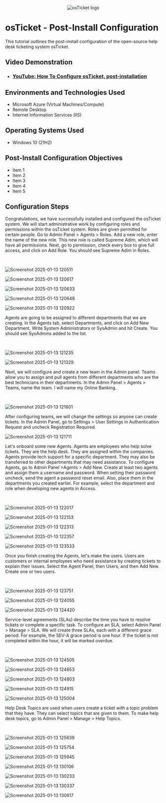 <p align="center">
<img src="https://i.imgur.com/Clzj7Xs.png" alt="osTicket logo"/>
</p>

<h1>osTicket - Post-Install Configuration</h1>
This tutorial outlines the post-install configuration of the open-source help desk ticketing system osTicket.<br />


<h2>Video Demonstration</h2>

- ### [YouTube: How To Configure osTicket, post-installation](https://www.youtube.com)

<h2>Environments and Technologies Used</h2>

- Microsoft Azure (Virtual Machines/Compute)
- Remote Desktop
- Internet Information Services (IIS)

<h2>Operating Systems Used </h2>

- Windows 10</b> (21H2)

<h2>Post-Install Configuration Objectives</h2>

- Item 1
- Item 2
- Item 3
- Item 4
- Item 5

<h2>Configuration Steps</h2>

<p>
Congratulations, we have successfully installed and configured the osTicket system. We will start administrative work by configuring roles and permissions within the osTicket system. Roles are given permitted for certain people. Go to Admin Panel > Agents > Roles. Add a new role, enter the name of the new role. This new role is called Supreme Adim, which will have all permissions. Next, go to permission, check every box to give full access, and click on Add Role.  You should see Supreme Adim in Roles.
</p>
<br />
<p>
  
![Screenshot 2025-01-13 120511](https://github.com/user-attachments/assets/9a438e85-3ce2-438d-a6c7-0d340866f6d4)

![Screenshot 2025-01-13 120617](https://github.com/user-attachments/assets/9123a8e1-36c1-4321-955f-5e6a1f4fe22f)

![Screenshot 2025-01-13 120633](https://github.com/user-attachments/assets/6a8de8b8-9914-4b8e-b7bc-0b6866c49c0b)

![Screenshot 2025-01-13 120648](https://github.com/user-attachments/assets/bdc7c605-9b9e-40bc-bc9d-cc71a67322e3)

![Screenshot 2025-01-13 120922](https://github.com/user-attachments/assets/e1057458-e8ff-415d-bcf5-43b3e03a0136)

</p>
<p>
Agents are going to be assigned to different departments that we are creating. In the Agents tab, select Departments, and click on Add New Department. Write System Administrators or SysAdmin and hit Create. You should see SysAdmins added to the list.
</p>
<br />

<p>
  
![Screenshot 2025-01-13 121235](https://github.com/user-attachments/assets/c57f2abc-7fd0-4862-92ff-1c8c615b3af2)

![Screenshot 2025-01-13 121329](https://github.com/user-attachments/assets/8a24cef7-c840-41c4-9775-525cea8137ba)

</p>
<p>
Next, we will configure and create a new team in the Admin panel.  Teams allow you to assign and pull agents from different departments who are the best technicians in their departments. In the Admin Panel > Agents > Teams, name the team. I will name my Online Banking.
</p>
<br />

<p>
  
![Screenshot 2025-01-13 121601](https://github.com/user-attachments/assets/bfb187d7-d342-489b-bcfb-b5265e151c33)

After configuring teams, we will change the settings so anyone can create tickets. In the Admin Panel, go to Settings > User Settings in  Authentication Request and uncheck Registration Required. 

</p>
<p>

![Screenshot 2025-01-13 121711](https://github.com/user-attachments/assets/b586cb87-cf8f-4862-ac38-bad2653cb9a8)


Let's onboard some new Agents. Agents are employees who help solve tickets. They are the help desk. They are assigned within the companies. Agents provide tech support for a specific department. They may also be transferred to other departments that may need assistance.  To configure Agents, go to Admin Panel >Agents > Add New. Create at least two agents and assign them a username and password. When setting their password uncheck, send the agent a password reset email. Also, place them in the departments you created earlier. For example, select the department and role when developing new agents in Access.
</p>
<br />

<p>
  
![Screenshot 2025-01-13 122017](https://github.com/user-attachments/assets/a1a9adbe-c6de-4f70-8653-eb86b2d6795d)

![Screenshot 2025-01-13 122153](https://github.com/user-attachments/assets/9f2c05a9-5c78-453d-a8c6-03c0f7f28bd0)

![Screenshot 2025-01-13 122313](https://github.com/user-attachments/assets/7de92254-b645-4e52-bdaa-516129b160e5)

![Screenshot 2025-01-13 122357](https://github.com/user-attachments/assets/a01c213f-c6ff-47c2-b067-e41f1445d16d)

![Screenshot 2025-01-13 123533](https://github.com/user-attachments/assets/3520cd84-0c8b-421c-af4b-04364fee4da2)

</p>
<p>
Once you finish creating the Agents, let's make the users. Users are customers or internal employees who need assistance by creating tickets to explain their issues. Select the Agent Panel, then Users, and then Add New. Create one or two users.
</p>
<br />

<p>
  
![Screenshot 2025-01-13 123751](https://github.com/user-attachments/assets/518695f5-9966-42e3-ba58-c62d5e3f69c3)

![Screenshot 2025-01-13 124055](https://github.com/user-attachments/assets/8a05e7d9-16cc-4be4-9c28-953a088a1768)

![Screenshot 2025-01-13 124420](https://github.com/user-attachments/assets/0b16cb3a-bae2-4b9a-8039-64cb0af39566)

</p>
<p>
Service-level agreements (SLAs) describe the time you have to resolve tickets or complete a specific task. To configure an SLA, select Admin Panel > Manage > SLA. We will create three SLAs, each with a different grace period. For example, the SEV-A grace period is one hour. If the ticket is not completed within the hour, it will be marked overdue.
</p>
<br />

<p>
  
![Screenshot 2025-01-13 124505](https://github.com/user-attachments/assets/e48af68d-f191-4898-b806-0432035480fa)

![Screenshot 2025-01-13 124653](https://github.com/user-attachments/assets/b9e9310b-ca62-4d18-8642-34f7f4235483)

![Screenshot 2025-01-13 124803](https://github.com/user-attachments/assets/bbe32e15-d6d3-42c4-b8cd-34fcc7a71b5d)

![Screenshot 2025-01-13 124915](https://github.com/user-attachments/assets/3b70d8a3-e9e1-43da-8d68-ef45681c5bfb)

![Screenshot 2025-01-13 125004](https://github.com/user-attachments/assets/c6cfa040-e340-4e8f-9198-f5606b82d1bb)

</p>
<p>
Help Desk Topics are used when users create a ticket with a topic problem that they have. They can select topics that are given to them. To make help desk topics, go to Admin Panel > Manage > Help Topics.
</p>
<br />

<p>

![Screenshot 2025-01-13 125639](https://github.com/user-attachments/assets/08a1f53b-8863-4e7b-953f-c1af127efcb4)

![Screenshot 2025-01-13 125754](https://github.com/user-attachments/assets/a3bc4357-150c-4356-80fb-578ae6b3dee9)

![Screenshot 2025-01-13 125945](https://github.com/user-attachments/assets/c45917ae-47ed-41ff-a158-a7bfbb7b4198)

![Screenshot 2025-01-13 130106](https://github.com/user-attachments/assets/f1513de9-7ade-4704-9d71-b84954331b6d)

![Screenshot 2025-01-13 130233](https://github.com/user-attachments/assets/c74a7eed-7f24-430b-84d0-7c70314785e6)

![Screenshot 2025-01-13 130337](https://github.com/user-attachments/assets/38e16fa9-a31a-4485-bc5c-0e58f4c9b820)

![Screenshot 2025-01-13 130817](https://github.com/user-attachments/assets/a5df7f65-d3ec-4bf6-99e8-e47742c44f9f)




</p>
